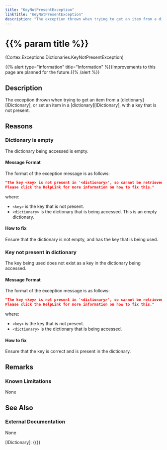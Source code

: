```yaml
---
title: "KeyNotPresentException"
linkTitle: "KeyNotPresentException"
description: "The exception thrown when trying to get an item from a dictionary, or set an item in a dictionary, with a key that is not present."
---
```


# {{% param title %}}

<p class="namespace">(Cortex.Exceptions.Dictionaries.KeyNotPresentException)</p>
{{% alert type="information" title="Information" %}}Improvements to this page are planned for the future.{{% /alert %}}

## Description

The exception thrown when trying to get an item from a [dictionary][IDictionary], or set an item in a [dictionary][IDictionary], with a key that is not present.

## Reasons

### Dictionary is empty

The dictionary being accessed is empty.

#### Message Format

The format of the exception message is as follows:

```json
"The key <key> is not present in '<dictionary>', so cannot be retrieved because '<dictionary>' is empty.
Please click the HelpLink for more information on how to fix this."
```

where:

* `<key>` is the key that is not present.
* `<dictionary>` is the dictionary that is being accessed. This is an empty dictionary.

#### How to fix

Ensure that the dictionary is not empty, and has the key that is being used.

### Key not present in dictionary

The key being used does not exist as a key in the dictionary being accessed.

#### Message Format

The format of the exception message is as follows:

```json
"The key <key> is not present in '<dictionary>', so cannot be retrieved.
Please click the HelpLink for more information on how to fix this."
```

where:

* `<key>` is the key that is not present.
* `<dictionary>` is the dictionary that is being accessed.

#### How to fix

Ensure that the key is correct and is present in the dictionary.

## Remarks

### Known Limitations

None

## See Also

### External Documentation

None

[IDictionary]: {{<url path="Cortex.Reference.DataTypes.Collections.IDictionary.MainDoc">}}
